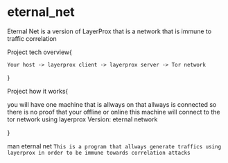 # eternal_net
Eternal Net is a version of LayerProx that is a network that is immune to traffic correlation







Project tech overview{

  ```
Your host -> layerprox client -> layerprox server -> Tor network 
```
}



Project how it works{

you will have one machine that is allways on that allways is connected so there is no proof that your offline or online
this machine will connect to the tor network using layerprox Version: eternal network

}


man eternal net
`
This is a program that allways generate traffics using layerprox in order to be immune towards correlation attacks
`
